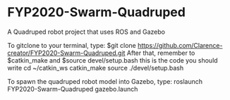 # FYP2020-Swarm-Quadruped
A Quadruped robot project that uses ROS and Gazebo

To gitclone to your terminal, type: $git clone https://github.com/Clarence-creator/FYP2020-Swarm-Quadruped.git
After that, remember to $catkin_make and $source devel/setup.bash 
this is the code you should write 
cd ~/catkin_ws
catkin_make
source ./devel/setup.bash

To spawn the quadruped robot model into Gazebo, type: roslaunch FYP2020-Swarm-Quadruped gazebo.launch 
